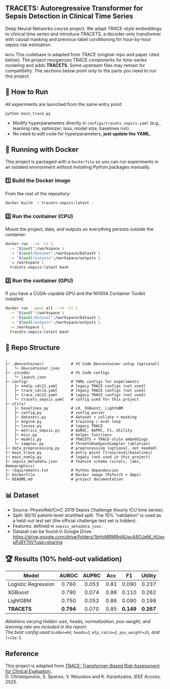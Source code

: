 ## **TRACETS**: Autoregressive Transformer for Sepsis Detection in Clinical Time Series
Deep Neural Networks course project. We adapt TRACE-style embeddings to clinical time series and introduce TRACETS, a decoder-only transformer with causal masking and previous-label conditioning for hour-by-hour sepsis risk estimation.


`Note` This codebase is adapted from TRACE (original repo and paper cited below). The project reorganizes TRACE components for time-series modeling and adds **TRACETS**. Some upstream files may remain for compatibility. The sections below point only to the parts you need to run this project.

## 🚀 How to Run

All experiments are launched from the same entry point: 

```
python main_trace.py
```

- Modify hyperparameters directly in ```configs/tracets_sepsis.yaml``` (e.g., learning rate, optimizer, loss, model size, baselines run).
- No need to edit code for hyperparameters, **just update the YAML.**

## 🐳 Running with Docker

This project is packaged with a `Dockerfile` so you can run experiments in an isolated environment without installing Python packages manually.

### 1️⃣ Build the Docker image
From the root of the repository:
```bash
docker build -t tracets-sepsis:latest .
```

### 2️⃣ Run the container (CPU)
Mount the project, data, and outputs so everything persists outside the container:
```bash
docker run --rm -it \
  -v "$(pwd)":/workspace \
  -v "$(pwd)/Dataset":/workspace/Dataset \
  -v "$(pwd)/outputs":/workspace/outputs \
  -w /workspace \
  tracets-sepsis:latest bash
```

### 3️⃣ Run the container (GPU)
If you have a CUDA-capable GPU and the NVIDIA Container Toolkit installed:
```bash
docker run --gpus all --rm -it \
  -v "$(pwd)":/workspace \
  -v "$(pwd)/Dataset":/workspace/Dataset \
  -v "$(pwd)/outputs":/workspace/outputs \
  -w /workspace \
  tracets-sepsis:latest bash
```


## 📁 Repo Structure
```
.
├─ .devcontainer/            # VS Code Devcontainer setup (optional)
│   └─ devcontainer.json
├─ .vscode/                  # VS Code configs
│   └─ launch.json
├─ config/                   # YAML configs for experiments
│   ├─ nnmlp_cdc22.yaml      # legacy TRACE configs (not used)
│   ├─ trace_cdc14.yaml      # legacy TRACE configs (not used)
│   ├─ trace_cdc22.yaml      # legacy TRACE configs (not used)
│   └─ tracets_sepsis.yaml   # config used for this project
├─ utils/                    
│   ├─ baselines.py          # LR, XGBoost, LightGBM
│   ├─ config.py             # config parser
│   ├─ datasets.py           # dataset + collate + masking
│   ├─ engine.py             # training / eval loop
│   ├─ losses.py             # legacy TRACE
│   ├─ metrics_sepsis.py     # AUROC, AUPRC, F1, Utility
│   ├─ misc.py               # helper functions
│   ├─ models.py             # TRACETS + TRACE-style embeddings
│   └─ sampler.py            # ThreeToOneEpochSampler (ablation)
├─ data_preprocessing.py     # preprocessing (optional, not needed)
├─ main_trace.py             # entry point (train/eval/baselines)
├─ main_nnmlp.py             # legacy (not used in this project)
├─ sepsis_metadata.json      # feature schema (vitals, labs, demographics)
├─ requirements.txt          # Python dependencies
├─ Dockerfile                # Docker image (PyTorch + deps)
└─ README.md                 # project documentation
```

## 📊 Dataset 
- Source: PhysioNet/CinC 2019 Sepsis Challenge (hourly ICU time series).
- Split: 90/10 patient-level stratified split. The 10% “validation” is used as a held-out test set (the official challenge test set is hidden).
- Features: defined in ```sepsis_metadata.json```.
- Dataset can be found in Google Drive: https://drive.google.com/drive/folders/1bHoMRMRnNUpcA8OJeM_HUpxpPJ8Y7liV?usp=sharing



## 🏆 Results (10% held-out validation)

| Model               | AUROC | AUPRC | Acc  | F1    | Utility |
|---------------------|:-----:|:-----:|:----:|:-----:|:-------:|
| Logistic Regression | 0.760 | 0.053 | 0.81 | 0.090 | 0.237   |
| XGBoost             | 0.790 | 0.074 | 0.86 | 0.110 | 0.262   |
| LightGBM            | 0.750 | 0.052 | 0.86 | 0.090 | 0.199   |
| **TRACETS**  | **0.794** | 0.070 | 0.85 | **0.149** | **0.267** |

_Ablations varying hidden size, heads, normalization, pos-weight, and learning rate are included in the report.  
The best config used `hidden=64`, `heads=2`, `mlp_ratio=2`, `pos_weight=15`, and `lr=1e-5`._

## Reference

This project is adapted from [TRACE: Transformer-Based Risk Assessment for Clinical Evaluation](https://doi.org/10.1109/ACCESS.2025.3577973),  
D. Christopoulos, S. Spanos, V. Ntouskos and K. Karantzalos, *IEEE Access*, 2025.
